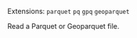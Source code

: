 <!--fused:filePreview-->
Extensions: `parquet` `pq` `gpq` `geoparquet`

<!--fused:readme-->
Read a Parquet or Geoparquet file.
